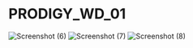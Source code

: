 # PRODIGY_WD_01
![Screenshot (6)](https://github.com/user-attachments/assets/f11a41a9-e122-4e6e-bf60-ca4644fc9433)
![Screenshot (7)](https://github.com/user-attachments/assets/4b959e47-dd22-40ee-9747-2c73f54047fc)
![Screenshot (8)](https://github.com/user-attachments/assets/8ad49358-1e55-4da3-aeec-2418d585960f)
